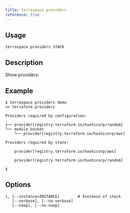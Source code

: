 ```yaml
---
title: terraspace providers
reference: true
---
```


## Usage

    terraspace providers STACK

## Description

Show providers.

## Example

    $ terraspace providers demo
    => terraform providers

    Providers required by configuration:
    .
    ├── provider[registry.terraform.io/hashicorp/random]
    └── module.bucket
        └── provider[registry.terraform.io/hashicorp/aws]

    Providers required by state:

        provider[registry.terraform.io/hashicorp/aws]

        provider[registry.terraform.io/hashicorp/random]

    $


## Options

```
i, [--instance=INSTANCE]        # Instance of stack
   [--verbose], [--no-verbose]  
   [--noop], [--no-noop]        
```

